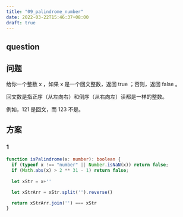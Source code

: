 ```yaml
---
title: "09_palindrome_number"
date: 2022-03-22T15:46:37+08:00
draft: true
---
```




## question



## 问题



给你一个整数 x ，如果 x 是一个回文整数，返回 true ；否则，返回 false 。

回文数是指正序（从左向右）和倒序（从右向左）读都是一样的整数。

例如，121 是回文，而 123 不是。





## 方案



### 1

```typescript
function isPalindrome(x: number): boolean {
  if (typeof x !== "number" || Number.isNaN(x)) return false;
  if (Math.abs(x) > 2 ** 31 - 1) return false;
  
  let xStr = x+''

  let xStrArr = xStr.split('').reverse()

  return xStrArr.join('') === xStr
}
```

